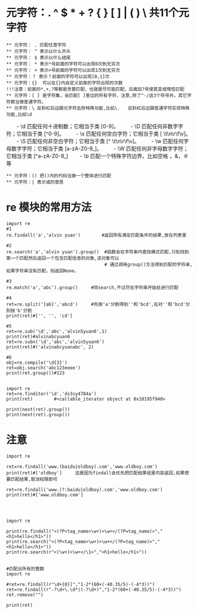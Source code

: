 
# 元字符：.  ^  $  *  +  ?  { }  [ ]  |  ( )  \  共11个元字符
    ** 元字符： . 匹配任意字符
    ** 元字符： ^ 表示以什么开头
    ** 元字符： $ 表示以什么结尾
    ** 元字符： * 表示*号前面的字符可以出现0次到无穷次
    ** 元字符： + 表示+号前面的字符可以出现1次到无穷次
    ** 元字符：？ 表示？前面的字符可以出现[0,1]次
    ** 元字符：{}  可以在{}内自定义前面的字符出现的次数
    !!!注意：前面的*,+,?等都是贪婪匹配，也就是尽可能匹配，后面加?号使其变成惰性匹配
    ** 元字符：[ ] 是字符集，会匹配[ ]里边的所有字符，注意,除了^-/这3个符号外，其它字符都当做普通字符。
    ** 元字符：\ 反斜杠后边跟元字符去除特殊功能,比如\.   反斜杠后边跟普通字符实现特殊功能,比如\d

　　-  \d  匹配任何十进制数；它相当于类 [0-9]。
　　-  \D  匹配任何非数字字符；它相当于类 [^0-9]。
　　-  \s  匹配任何空白字符；它相当于类 [ \t\n\r\f\v]。
　　-  \S  匹配任何非空白字符；它相当于类 [^ \t\n\r\f\v]。
　　-  \w  匹配任何字母数字字符；它相当于类 [a-zA-Z0-9_]。
　　-  \W  匹配任何非字母数字字符；它相当于类 [^a-zA-Z0-9_]
　　-  \b  匹配一个特殊字符边界，比如空格 ，&，＃等
    
    ** 元字符：() 把()内的代码当做一个整体进行匹配
    ** 元字符：| 表示或的意思
# re 模块的常用方法
    import re
    #1
    re.findall('a','alvin yuan')        #返回所有满足匹配条件的结果,放在列表里

    #2
    re.search('a','alvin yuan').group()  #函数会在字符串内查找模式匹配,只到找到第一个匹配然后返回一个包含匹配信息的对象,该对象可以
                                         # 通过调用group()方法得到匹配的字符串,如果字符串没有匹配，则返回None。
     
    #3
    re.match('a','abc').group()     #同search,不过尽在字符串开始处进行匹配
     
    #4
    ret=re.split('[ab]','abcd')     #先按'a'分割得到''和'bcd',在对''和'bcd'分别按'b'分割
    print(ret)#['', '', 'cd']
     
    #5
    ret=re.sub('\d','abc','alvin5yuan6',1)
    print(ret)#alvinabcyuan6
    ret=re.subn('\d','abc','alvin5yuan6')
    print(ret)#('alvinabcyuanabc', 2)
     
    #6
    obj=re.compile('\d{3}')
    ret=obj.search('abc123eeee')
    print(ret.group())#123 


    import re
    ret=re.finditer('\d','ds3sy4784a')
    print(ret)        #<callable_iterator object at 0x10195f940>
     
    print(next(ret).group())
    print(next(ret).group())
# 注意
    import re
 
    ret=re.findall('www.(baidu|oldboy).com','www.oldboy.com')
    print(ret)#['oldboy']     这是因为findall会优先把匹配结果组里内容返回,如果想要匹配结果,取消权限即可
     
    ret=re.findall('www.(?:baidu|oldboy).com','www.oldboy.com')
    print(ret)#['www.oldboy.com']




    import re

    print(re.findall("<(?P<tag_name>\w+)>\w+</(?P=tag_name)>","<h1>hello</h1>"))
    print(re.search("<(?P<tag_name>\w+)>\w+</(?P=tag_name)>","<h1>hello</h1>"))
    print(re.search(r"<(\w+)>\w+</\1>","<h1>hello</h1>"))


    #匹配出所有的整数
    import re

    #ret=re.findall(r"\d+{0}]","1-2*(60+(-40.35/5)-(-4*3))")
    ret=re.findall(r"-?\d+\.\d*|(-?\d+)","1-2*(60+(-40.35/5)-(-4*3))")
    ret.remove("")

    print(ret)
